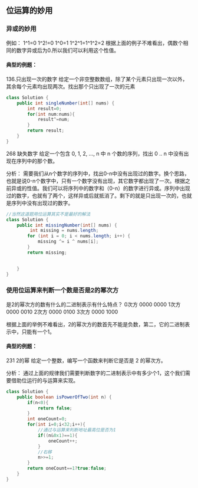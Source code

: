 ## 位运算的妙用

### 异或的妙用
例如： 1^1=0  1^2!=0  1^0=1 1^2^1=1^1^2=2
根据上面的例子不难看出，偶数个相同的数字异或后为0.所以我们可以利用这个性值。
#### 典型的例题：
136.只出现一次的数字
给定一个非空整数数组，除了某个元素只出现一次以外，其余每个元素均出现两次。找出那个只出现了一次的元素
```java
class Solution {
    public int singleNumber(int[] nums) {
        int result=0;
        for(int num:nums){
            result^=num;
        }
        return result;
    }
}
```

268 缺失数字
给定一个包含 0, 1, 2, ..., n 中 n 个数的序列，找出 0 .. n 中没有出现在序列中的那个数。

分析：
需要我们从n个数字的序列中，找出0-n中没有出现过的数字。换个思路，也就是说0-n个数字中，只有一个数字没有出现，其它数字都出现了一次。根据之前异或的性值。我们可以将序列中的数字和（0-n）的数字进行异或。序列中出现过的数字，也就有了两个，这样异或后就抵消了。剩下的就是只出现一次的，也就是序列中没有出现过的数字。
```java
//当然这道题用位运算其实不是最好的解法
class Solution {
    public int missingNumber(int[] nums) {
         int missing = nums.length;
        for (int i = 0; i < nums.length; i++) {
            missing ^= i ^ nums[i];
        }
        return missing;

        
    }
}
```



### 使用位运算来判断一个数是否是2的幂次方
是2的幂次方的数有什么的二进制表示有什么特点？
0次方  0000 0000
1次方  0000 0010
2次方  0000 0100
3次方  0000 1000

根据上面的举例不难看出，2的幂次方的数首先不能是负数，第二，它的二进制表示中，只能有一个1。
#### 典型的例题：
231 2的幂
给定一个整数，编写一个函数来判断它是否是 2 的幂次方。


分析：
通过上面的规律我们需要判断数字的二进制表示中有多少个1，这个我们需要借助位运行的与运算来实现。
```java
class Solution {
    public boolean isPowerOfTwo(int n) {
        if(n<0){
            return false;
        }
        int oneCount=0;
        for(int i=0;i<32;i++){
            //通过与运算来判断地址最高位是否为1
            if((n&0x1)==1){
                oneCount++;
            }
            //右移
            n>>=1;
        }
        return oneCount==1?true:false;
    }
}
```
